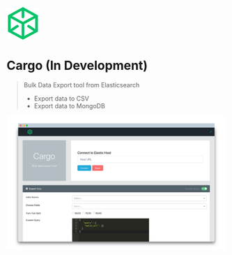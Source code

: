 ![cargo](https://github.com/maitray16/Cargo/blob/master/screenshots/package-75.png)

# Cargo (In Development)
> Bulk Data Export tool from Elasticsearch
> + Export data to CSV
> + Export data to MongoDB

![cargo](https://github.com/maitray16/Cargo/blob/master/screenshots/screen1.png)
